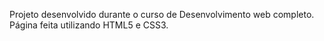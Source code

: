 Projeto desenvolvido durante o curso de Desenvolvimento web completo. Página feita utilizando HTML5 e CSS3.
